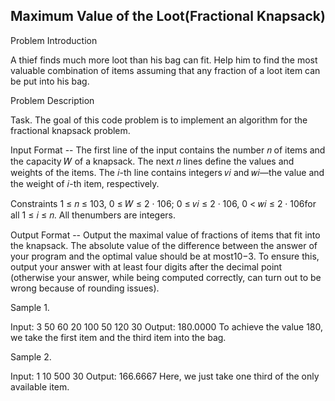 Maximum Value of the Loot(Fractional Knapsack)
-----------------------------------------------------------------


Problem Introduction

A thief finds much more loot than his bag can fit. Help him to find the most valuable combination
of items assuming that any fraction of a loot item can be put into his bag.

Problem Description

Task. The goal of this code problem is to implement an algorithm for the fractional knapsack problem.


Input Format -- The first line of the input contains the number 𝑛 of items and the capacity 𝑊 of a knapsack.
The next 𝑛 lines define the values and weights of the items. The 𝑖-th line contains integers 𝑣𝑖 and 𝑤𝑖—the
value and the weight of 𝑖-th item, respectively.

Constraints
 1 ≤ 𝑛 ≤ 103, 0 ≤ 𝑊 ≤ 2 · 106; 0 ≤ 𝑣𝑖 ≤ 2 · 106, 0 < 𝑤𝑖 ≤ 2 · 106for all 1 ≤ 𝑖 ≤ 𝑛. All thenumbers are integers.


Output Format -- Output the maximal value of fractions of items that fit into the knapsack. The absolute
value of the difference between the answer of your program and the optimal value should be at most10−3. 
To ensure this, output your answer with at least four digits after the decimal point (otherwise
your answer, while being computed correctly, can turn out to be wrong because of rounding issues).


Sample 1.

Input:
3 50
60 20
100 50
120 30
Output:
180.0000
To achieve the value 180, we take the first item and the third item into the bag.


Sample 2.

Input:
1 10
500 30
Output:
166.6667
Here, we just take one third of the only available item.
